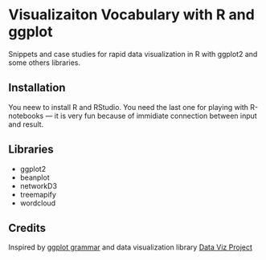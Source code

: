 # Visualizaiton Vocabulary with R and ggplot
Snippets and case studies for rapid data visualization in R with ggplot2 and some others libraries.

## Installation
You neew to install R and RStudio. You need the last one for playing with R-notebooks — it is very fun because of immidiate connection between input and result.

## Libraries
- ggplot2
- beanplot
- networkD3
- treemapify
- wordcloud

## Credits
Inspired by [ggplot grammar](http://byrneslab.net/classes/biol607/readings/wickham_layered-grammar.pdf) and data visualization library [Data Viz Project](http://datavizproject.com/about/)